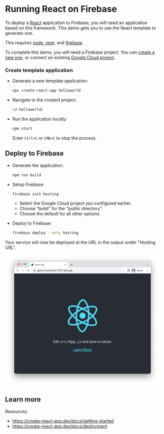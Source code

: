 # Running React on Firebase

To deploy a [React](https://reactjs.org/) application to Firebase, you will need an application
based on this framework. This demo gets you to use the React template to generate one. 

This requires [node, npm](https://cloud.google.com/nodejs/docs/setup), and [firebase](https://cloud.google.com/firestore/docs/client/get-firebase).



To complete this demo, you will need a Firebase project. You can [create a new one](https://console.firebase.google.com/u/0/?pli=1), or connect an existing [Google Cloud project](https://cloud.google.com/firestore/docs/client/get-firebase).


### Create template application


* Generate a new template application: 

    ```bash
    npx create-react-app helloworld
    ```




* Navigate to the created project:

    ```bash
    cd helloworld/
    ```

* Run the application locally:

    ```bash
    npm start
    ```

    

    Enter `Ctrl+C` or `CMD+C` to stop the process.




## Deploy to Firebase

* Generate the application: 

    ```bash
    npm run build
    ```

* Setup Firebase: 

    ```bash
    firebase init hosting
    ```

    * Select the Google Cloud project you configured earlier.
    * Choose "build" for the "public directory".
    * Chosoe the default for all other options.

* Deploy to Firebase: 

    ```bash
    firebase deploy --only hosting
    ```

Your service will now be deployed at the URL in the output under "Hosting URL".

![Example React deployment](example.png)



## Learn more

Resources: 

- https://create-react-app.dev/docs/getting-started
- https://create-react-app.dev/docs/deployment
